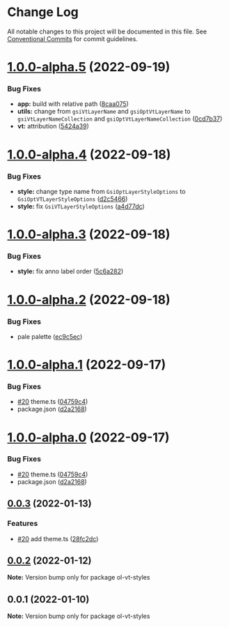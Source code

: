 # Change Log

All notable changes to this project will be documented in this file.
See [Conventional Commits](https://conventionalcommits.org) for commit guidelines.

# [1.0.0-alpha.5](https://github.com/cieloazul310/ol-gsi-vt/compare/v1.0.0-alpha.4...v1.0.0-alpha.5) (2022-09-19)


### Bug Fixes

* **app:** build with relative path ([8caa075](https://github.com/cieloazul310/ol-gsi-vt/commit/8caa0758ea4f9158fdbdc05e0f93aba73fcd17fc))
* **utils:** change from `gsiVtLayerName` and `gsiOptVtLayerName` to `gsiVtLayerNameCollection` and `gsiOptVtLayerNameCollection` ([0cd7b37](https://github.com/cieloazul310/ol-gsi-vt/commit/0cd7b37cb74f069f9d8bcc6a70f141fdc0d32de9))
* **vt:** attribution ([5424a39](https://github.com/cieloazul310/ol-gsi-vt/commit/5424a391b44977c50956a64d05202c63a80baea8))





# [1.0.0-alpha.4](https://github.com/cieloazul310/ol-gsi-vt/compare/v1.0.0-alpha.3...v1.0.0-alpha.4) (2022-09-18)


### Bug Fixes

* **style:** change type name from `GsiOptLayerStyleOptions` to `GsiOptVTLayerStyleOptions` ([d2c5466](https://github.com/cieloazul310/ol-gsi-vt/commit/d2c54662934f806e44a1f90d13d22f1b340e1439))
* **style:** fix `GsiVTLayerStyleOptions` ([a4d77dc](https://github.com/cieloazul310/ol-gsi-vt/commit/a4d77dc0b2bd8f2fad2c32a9d3de79a0d9200f3c))





# [1.0.0-alpha.3](https://github.com/cieloazul310/ol-vt-styles/compare/v1.0.0-alpha.2...v1.0.0-alpha.3) (2022-09-18)


### Bug Fixes

* **style:** fix anno label order ([5c6a282](https://github.com/cieloazul310/ol-vt-styles/commit/5c6a2820d6fad01a48b73265cde74909857f5f4b))





# [1.0.0-alpha.2](https://github.com/cieloazul310/ol-vt-styles/compare/v1.0.0-alpha.1...v1.0.0-alpha.2) (2022-09-18)


### Bug Fixes

* pale palette ([ec9c5ec](https://github.com/cieloazul310/ol-vt-styles/commit/ec9c5ec52ede056175bd28f475ff03d074492ec1))





# [1.0.0-alpha.1](https://github.com/cieloazul310/ol-vt-styles/compare/v0.0.3...v1.0.0-alpha.1) (2022-09-17)


### Bug Fixes

* [#20](https://github.com/cieloazul310/ol-vt-styles/issues/20) theme.ts ([04759c4](https://github.com/cieloazul310/ol-vt-styles/commit/04759c4743deebb8bf059228e9cbb29ae20ef0f4))
* package.json ([d2a2168](https://github.com/cieloazul310/ol-vt-styles/commit/d2a21687fdec2af0929684947b9d14f850a84373))





# [1.0.0-alpha.0](https://github.com/cieloazul310/ol-vt-styles/compare/v0.0.3...v1.0.0-alpha.0) (2022-09-17)


### Bug Fixes

* [#20](https://github.com/cieloazul310/ol-vt-styles/issues/20) theme.ts ([04759c4](https://github.com/cieloazul310/ol-vt-styles/commit/04759c4743deebb8bf059228e9cbb29ae20ef0f4))
* package.json ([d2a2168](https://github.com/cieloazul310/ol-vt-styles/commit/d2a21687fdec2af0929684947b9d14f850a84373))





## [0.0.3](https://github.com/cieloazul310/ol-vt-styles/compare/v0.0.2...v0.0.3) (2022-01-13)


### Features

* [#20](https://github.com/cieloazul310/ol-vt-styles/issues/20) add theme.ts ([28fc2dc](https://github.com/cieloazul310/ol-vt-styles/commit/28fc2dc1bea202d3c6bf507c13b31b876c990b2c))





## [0.0.2](https://github.com/cieloazul310/ol-vt-styles/compare/v0.0.1...v0.0.2) (2022-01-12)

**Note:** Version bump only for package ol-vt-styles





## 0.0.1 (2022-01-10)

**Note:** Version bump only for package ol-vt-styles
